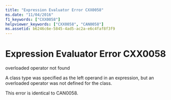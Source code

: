 ```yaml
---
title: "Expression Evaluator Error CXX0058"
ms.date: "11/04/2016"
f1_keywords: ["CXX0058"]
helpviewer_keywords: ["CXX0058", "CAN0058"]
ms.assetid: b6246c6e-5845-4ad5-ac2a-e6c4faf8f3f9
---
```

# Expression Evaluator Error CXX0058

overloaded operator not found

A class type was specified as the left operand in an expression, but an overloaded operator was not defined for the class.

This error is identical to CAN0058.